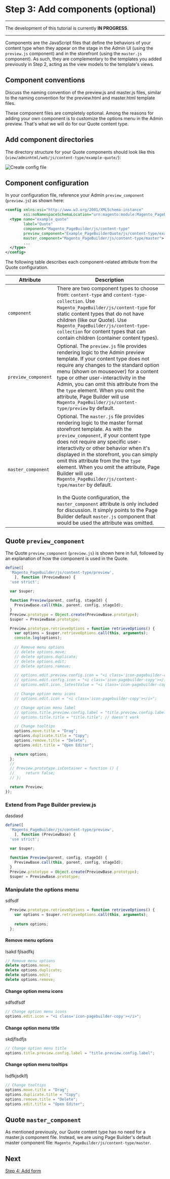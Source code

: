 # Step 3: Add components (optional)

***
The development of this tutorial is currently **IN PROGRESS**.

***

Components are the JavaScript files that define the behaviors of your content type when they appear on the stage in the Admin UI (using the `preview.js` component) and in the storefront (using the `master.js` component). As such, they are complementary to the templates you added previously in Step 2, acting as the view models to the template's views. 

## Component conventions

Discuss the naming convention of the preview.js and master.js files, similar to the naming convention for the preview.html and master.html template files.

These component files are completely optional. Among the reasons for adding your own component is to customize the options menu in the Admin preview. That's what we will do for our Quote content type.

## Add component directories

The directory structure for your Quote components should look like this (`view/adminhtml/web/js/content-type/example-quote/`):

![Create config file](../images/step3-add-component.png)

  

## Component configuration

In your configuration file, reference your Admin `preview_component` (`preview.js`) as shown here:

```xml
<config xmlns:xsi="http://www.w3.org/2001/XMLSchema-instance" 
        xsi:noNamespaceSchemaLocation="urn:magento:module:Magento_PageBuilder:etc/content_type.xsd">
  <type name="example_quote"
        label="Quote"
        component="Magento_PageBuilder/js/content-type"
        preview_component="Example_PageBuilderQuote/js/content-type/example_quote/preview"
        master_component="Magento_PageBuilder/js/content-type/master">
        ...
  </type>
</config>
```

The following table describes each component-related attribute from the Quote configuration.

| Attribute           | Description                                                  |
| ------------------- | ------------------------------------------------------------ |
| `component`         | There are two component types to choose from: `content-type` and `content-type-collection`. Use `Magento_PageBuilder/js/content-type` for static content types that do not have children (like our Quote). Use `Magento_PageBuilder/js/content-type-collection` for content types that can contain children (container content types). |
| `preview_component` | Optional. The `preview.js` file provides rendering logic to the Admin preview template. If your content type does not require any changes to the standard option menu (shown on mouseover) for a content type or other user-interactivity in the Admin, you can omit this attribute from the the `type` element. When you omit the attribute, Page Builder will use `Magento_PageBuilder/js/content-type/preview` by default. |
| `master_component`  | Optional. The `master.js` file provides rendering logic to the master format storefront template. As with the `preview_component`, if your content type does not require any specific user-interactivity or other behavior when it's displayed in the storefront, you can simply omit this attribute from the the `type` element. When you omit the attribute, Page Builder will use `Magento_PageBuilder/js/content-type/master` by default. <br /><br />In the Quote configuration, the `master_component` attribute is only included for discussion. It simply points to the Page Builder default `master.js` component that would be used the attribute was omitted. |

## Quote `preview_component`

The Quote `preview_component`  (`preview.js`) is shown here in full, followed by an explanation of how the component is used in the Quote.

```js
define([
  'Magento_PageBuilder/js/content-type/preview',
	], function (PreviewBase) {
  'use strict';
  
  var $super;

  function Preview(parent, config, stageId) {
    PreviewBase.call(this, parent, config, stageId);
  }
  Preview.prototype = Object.create(PreviewBase.prototype);
  $super = PreviewBase.prototype;

  Preview.prototype.retrieveOptions = function retrieveOptions() {
    var options = $super.retrieveOptions.call(this, arguments);
    console.log(options);
    
    // Remove menu options
    // delete options.move;
    // delete options.duplicate;
    // delete options.edit;
    // delete options.remove;

    // options.edit.preview.config.icon = "<i class='icon-pagebuilder-copy'></i>";
    // options.edit.config.icon = "<i class='icon-pagebuilder-copy'></i>";
    // options.edit.icon._latestValue = "<i class='icon-pagebuilder-copy'></i>";

    // Change option menu icons
    // options.edit.icon = "<i class='icon-pagebuilder-copy'></i>";

    // Change option menu label
    // options.title.preview.config.label = "title.preview.config.label"; // works
    // options.title.title = "title.title"; // doesn't work

    // Change tooltips
    options.move.title = "Drag";
    options.duplicate.title = "Copy";
    options.remove.title = "Delete";
    options.edit.title = "Open Editor";

    return options;
  };
  //
  // Preview.prototype.isContainer = function () {
  //     return false;
  // };

  return Preview;
});
```

### Extend from Page Builder preview.js

dasdasd

```js
define([
  'Magento_PageBuilder/js/content-type/preview',
	], function (PreviewBase) {
  'use strict';
  
  var $super;

  function Preview(parent, config, stageId) {
    PreviewBase.call(this, parent, config, stageId);
  }
  Preview.prototype = Object.create(PreviewBase.prototype);
  $super = PreviewBase.prototype;
```



### Manipulate the options menu

sdfsdf

```js
  Preview.prototype.retrieveOptions = function retrieveOptions() {
    var options = $super.retrieveOptions.call(this, arguments);
    
    return options;
  };
```



#### Remove menu options

lsakd fjlsadfkj

```js
// Remove menu options
delete options.move;
delete options.duplicate;
delete options.edit;
delete options.remove;
```



#### Change option menu icons

sdfsdfsdf

```js
// Change option menu icons
options.edit.icon = "<i class='icon-pagebuilder-copy'></i>";
```



#### Change option menu title

skdjflsdfjs

```js
// Change option menu title
options.title.preview.config.label = "title.preview.config.label";
```



#### Change option menu tooltips

lsdfkjsdklfj

```js
// Change tooltips
options.move.title = "Drag";
options.duplicate.title = "Copy";
options.remove.title = "Delete";
options.edit.title = "Open Editor";
```



## Quote `master_component`

As mentioned previously, our Quote content type has no need for a master.js component file. Instead, we are using Page Builder's default master component file: `Magento_PageBuilder/js/content-type/master`.

## Next

[Step 4: Add form](step-4-add-form.md)

